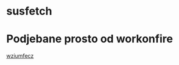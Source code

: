# susfetch


# Podjebane prosto od workonfire
<a href="github.com/workonfire/wziumfecz" target="_blank">wziumfecz</a>
